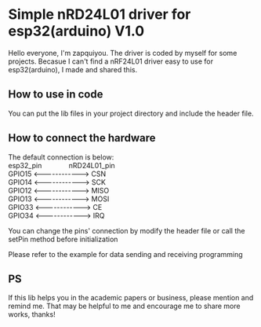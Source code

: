 # Simple nRD24L01 driver for esp32(arduino) V1.0
Hello everyone, I'm zapquiyou. The driver is coded by myself for some projects. Becasue I can't find a nRF24L01 driver easy to use for esp32(arduino), I made and shared this.

## How to use in code
You can put the lib files in your project directory and include the header file.

## How to connect the hardware
The default connection is below:  
esp32_pin&nbsp; &nbsp; &nbsp; &nbsp; &nbsp; &nbsp; &nbsp; nRD24L01_pin  
 GPIO15  <------------>  CSN  
 GPIO14  <------------>  SCK  
 GPIO12  <------------>  MISO  
 GPIO13  <------------>  MOSI  
 GPIO33  <------------>  CE   
 GPIO34  <------------>  IRQ  
 
You can change the pins' connection by modify the header file or call the setPin method before initialization

Please refer to the example for data sending and receiving programming

## PS
If this lib helps you in the academic papers or business, please mention and remind me. That may be helpful to me and encourage me to share more works, thanks!